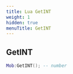 ```yaml
---
title: Lua GetINT
weight: 1
hidden: true
menuTitle: GetINT
---
```

## GetINT
```lua
Mob:GetINT(); -- number
```